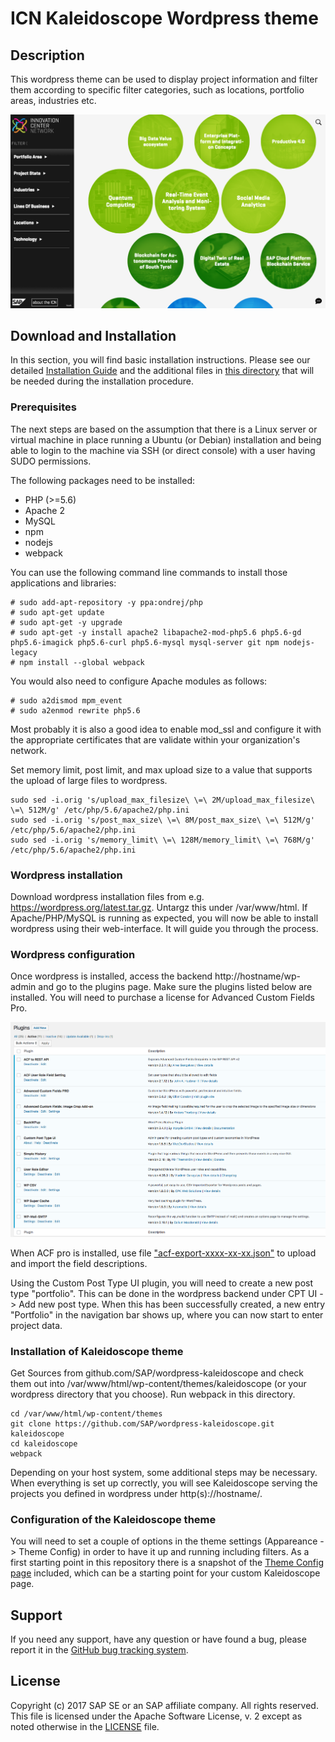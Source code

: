 ICN Kaleidoscope Wordpress theme
================================


Description
-----------

This wordpress theme can be used to display project information and filter them according to specific filter categories, such as locations, portfolio areas, industries etc.

![screenshot](installation/screenshot.png)


Download and Installation
-------------------------

In this section, you will find basic installation instructions. Please see our detailed [Installation Guide](https://github.com/SAP/wordpress-kaleidoscope/raw/master/installation/Installation%20Guide%20Kaleidoscope.docx) and the additional files in [this directory](installation/) that will be needed during the installation procedure.

### Prerequisites

The next steps are based on the assumption that there is a Linux server or virtual machine in place running a Ubuntu (or Debian) installation and being able to login to the machine via SSH (or direct console) with a user having SUDO permissions. 

The following packages need to be installed:
* PHP (>=5.6)
* Apache 2
* MySQL
* npm
* nodejs
* webpack


You can use the following command line commands to install those applications and libraries:

```
# sudo add-apt-repository -y ppa:ondrej/php
# sudo apt-get update
# sudo apt-get -y upgrade
# sudo apt-get -y install apache2 libapache2-mod-php5.6 php5.6-gd php5.6-imagick php5.6-curl php5.6-mysql mysql-server git npm nodejs-legacy
# npm install --global webpack
```

You would also need to configure Apache modules as follows:

```
# sudo a2dismod mpm_event
# sudo a2enmod rewrite php5.6
```


Most probably it is also a good idea to enable mod_ssl and configure it with the appropriate certificates that are validate within your organization's network.

Set memory limit, post limit, and max upload size to a value that supports the upload of large files to wordpress.
```
sudo sed -i.orig 's/upload_max_filesize\ \=\ 2M/upload_max_filesize\ \=\ 512M/g' /etc/php/5.6/apache2/php.ini
sudo sed -i.orig 's/post_max_size\ \=\ 8M/post_max_size\ \=\ 512M/g' /etc/php/5.6/apache2/php.ini
sudo sed -i.orig 's/memory_limit\ \=\ 128M/memory_limit\ \=\ 768M/g' /etc/php/5.6/apache2/php.ini
```

### Wordpress installation

Download wordpress installation files from e.g. https://wordpress.org/latest.tar.gz. Untargz this under /var/www/html. If Apache/PHP/MySQL is running as expected, you will now be able to install wordpress using their web-interface. It will guide you through the process. 

### Wordpress configuration 

Once wordpress is installed, access the backend http://hostname/wp-admin and go to the plugins page. Make sure the plugins listed below are installed. You will need to purchase a license for Advanced Custom Fields Pro.

![screenshot](installation/plugins.png)

When ACF pro is installed, use file ["acf-export-xxxx-xx-xx.json"](installation/acf-export-2017-09-15.json) to upload and import the field descriptions.

Using the Custom Post Type UI plugin, you will need to create a new post type "portfolio". This can be done in the wordpress backend under CPT UI -> Add new post type. When this has been successfully created, a new entry "Portfolio" in the navigation bar shows up, where you can now start to enter project data.

### Installation of Kaleidoscope theme

Get Sources from github.com/SAP/wordpress-kaleidoscope and check them out into /var/www/html/wp-content/themes/kaleidoscope (or your wordpress directory that you choose).  Run webpack in this directory.

```
cd /var/www/html/wp-content/themes
git clone https://github.com/SAP/wordpress-kaleidoscope.git kaleidoscope
cd kaleidoscope
webpack
```

Depending on your host system, some additional steps may be necessary. When everything is set up correctly, you will see Kaleidoscope serving the projects you defined in wordpress under http(s)://hostname/.

### Configuration of the Kaleidoscope theme

You will need to set a couple of options in the theme settings (Appareance -> Theme Config) in order to have it up and running including filters. As a first starting point in this repository there is a snapshot of the [Theme Config page](installation/Theme%20Config%20‹%20—%20WordPress.htm) included, which can be a starting point for your custom Kaleidoscope page.


Support
-------

If you need any support, have any question or have found a bug, please report it in the [GitHub bug tracking system](https://github.com/SAP/wordpress-kaleidoscope/issues). 

License
-------
Copyright (c) 2017 SAP SE or an SAP affiliate company. All rights reserved.
This file is licensed under the Apache Software License, v. 2 except as noted otherwise in the [LICENSE](LICENSE) file.
